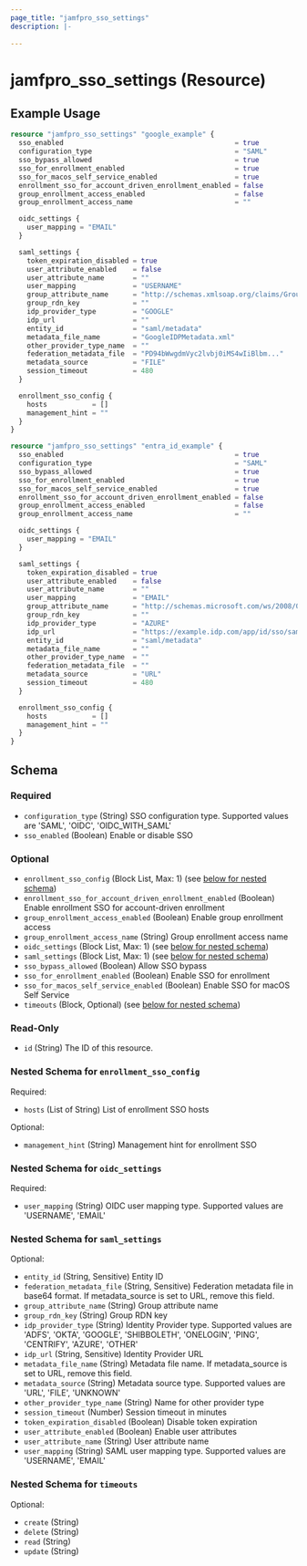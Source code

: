 ```yaml
---
page_title: "jamfpro_sso_settings"
description: |-
  
---
```


# jamfpro_sso_settings (Resource)


## Example Usage
```terraform
resource "jamfpro_sso_settings" "google_example" {
  sso_enabled                                          = true
  configuration_type                                   = "SAML"
  sso_bypass_allowed                                   = true
  sso_for_enrollment_enabled                           = true
  sso_for_macos_self_service_enabled                   = true
  enrollment_sso_for_account_driven_enrollment_enabled = false
  group_enrollment_access_enabled                      = false
  group_enrollment_access_name                         = ""

  oidc_settings {
    user_mapping = "EMAIL"
  }

  saml_settings {
    token_expiration_disabled = true
    user_attribute_enabled    = false
    user_attribute_name       = ""
    user_mapping              = "USERNAME"
    group_attribute_name      = "http://schemas.xmlsoap.org/claims/Group"
    group_rdn_key             = ""
    idp_provider_type         = "GOOGLE"
    idp_url                   = ""
    entity_id                 = "saml/metadata"
    metadata_file_name        = "GoogleIDPMetadata.xml"
    other_provider_type_name  = ""
    federation_metadata_file  = "PD94bWwgdmVyc2lvbj0iMS4wIiBlbm..."
    metadata_source           = "FILE"
    session_timeout           = 480
  }

  enrollment_sso_config {
    hosts           = []
    management_hint = ""
  }
}

resource "jamfpro_sso_settings" "entra_id_example" {
  sso_enabled                                          = true
  configuration_type                                   = "SAML"
  sso_bypass_allowed                                   = true
  sso_for_enrollment_enabled                           = true
  sso_for_macos_self_service_enabled                   = true
  enrollment_sso_for_account_driven_enrollment_enabled = false
  group_enrollment_access_enabled                      = false
  group_enrollment_access_name                         = ""

  oidc_settings {
    user_mapping = "EMAIL"
  }

  saml_settings {
    token_expiration_disabled = true
    user_attribute_enabled    = false
    user_attribute_name       = ""
    user_mapping              = "EMAIL"
    group_attribute_name      = "http://schemas.microsoft.com/ws/2008/06/identity/claims/groups"
    group_rdn_key             = ""
    idp_provider_type         = "AZURE"
    idp_url                   = "https://example.idp.com/app/id/sso/saml/metadata"
    entity_id                 = "saml/metadata"
    metadata_file_name        = ""
    other_provider_type_name  = ""
    federation_metadata_file  = ""
    metadata_source           = "URL"
    session_timeout           = 480
  }

  enrollment_sso_config {
    hosts           = []
    management_hint = ""
  }
}
```

<!-- schema generated by tfplugindocs -->
## Schema

### Required

- `configuration_type` (String) SSO configuration type. Supported values are 'SAML', 'OIDC', 'OIDC_WITH_SAML'
- `sso_enabled` (Boolean) Enable or disable SSO

### Optional

- `enrollment_sso_config` (Block List, Max: 1) (see [below for nested schema](#nestedblock--enrollment_sso_config))
- `enrollment_sso_for_account_driven_enrollment_enabled` (Boolean) Enable enrollment SSO for account-driven enrollment
- `group_enrollment_access_enabled` (Boolean) Enable group enrollment access
- `group_enrollment_access_name` (String) Group enrollment access name
- `oidc_settings` (Block List, Max: 1) (see [below for nested schema](#nestedblock--oidc_settings))
- `saml_settings` (Block List, Max: 1) (see [below for nested schema](#nestedblock--saml_settings))
- `sso_bypass_allowed` (Boolean) Allow SSO bypass
- `sso_for_enrollment_enabled` (Boolean) Enable SSO for enrollment
- `sso_for_macos_self_service_enabled` (Boolean) Enable SSO for macOS Self Service
- `timeouts` (Block, Optional) (see [below for nested schema](#nestedblock--timeouts))

### Read-Only

- `id` (String) The ID of this resource.

<a id="nestedblock--enrollment_sso_config"></a>
### Nested Schema for `enrollment_sso_config`

Required:

- `hosts` (List of String) List of enrollment SSO hosts

Optional:

- `management_hint` (String) Management hint for enrollment SSO


<a id="nestedblock--oidc_settings"></a>
### Nested Schema for `oidc_settings`

Required:

- `user_mapping` (String) OIDC user mapping type. Supported values are 'USERNAME', 'EMAIL'


<a id="nestedblock--saml_settings"></a>
### Nested Schema for `saml_settings`

Optional:

- `entity_id` (String, Sensitive) Entity ID
- `federation_metadata_file` (String, Sensitive) Federation metadata file in base64 format. If metadata_source is set to URL, remove this field.
- `group_attribute_name` (String) Group attribute name
- `group_rdn_key` (String) Group RDN key
- `idp_provider_type` (String) Identity Provider type. Supported values are 'ADFS', 'OKTA', 'GOOGLE', 'SHIBBOLETH', 'ONELOGIN', 'PING', 'CENTRIFY', 'AZURE', 'OTHER'
- `idp_url` (String, Sensitive) Identity Provider URL
- `metadata_file_name` (String) Metadata file name. If metadata_source is set to URL, remove this field.
- `metadata_source` (String) Metadata source type. Supported values are 'URL', 'FILE', 'UNKNOWN'
- `other_provider_type_name` (String) Name for other provider type
- `session_timeout` (Number) Session timeout in minutes
- `token_expiration_disabled` (Boolean) Disable token expiration
- `user_attribute_enabled` (Boolean) Enable user attributes
- `user_attribute_name` (String) User attribute name
- `user_mapping` (String) SAML user mapping type. Supported values are 'USERNAME', 'EMAIL'


<a id="nestedblock--timeouts"></a>
### Nested Schema for `timeouts`

Optional:

- `create` (String)
- `delete` (String)
- `read` (String)
- `update` (String)